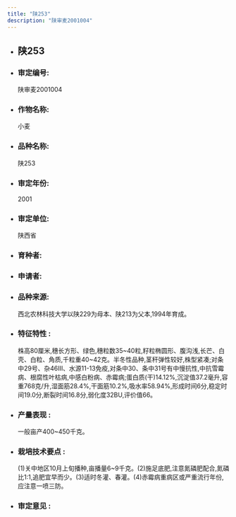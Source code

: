 ```yaml
---
title: "陕253"
description: "陕审麦2001004"
---
```

* ## 陕253
* ###  审定编号:  
   陕审麦2001004

*  ### 作物名称:  
   小麦

*   ###  品种名称: 
    陕253

*   ### 审定年份: 
    2001

*   ### 审定单位:  
    陕西省

*   ### 育种者:  
    

*   ### 申请者:  
    

*   ### 品种来源:  
    西北农林科技大学以陕229为母本、陕213为父本,1994年育成。

*   ### 特征特性 : 
    株高80厘米,穗长方形、绿色,穗粒数35~40粒,籽粒椭圆形、腹沟浅,长芒、白壳、白粒、角质,千粒重40~42克。半冬性品种,茎秆弹性较好,株型紧凑;对条中29号、杂46Ⅲ、水源11-13免疫,对条中30、条中31号有中慢抗性,中抗雪霉病、根腐性叶枯病,中感白粉病、赤霉病;蛋白质(干)14.12%,沉淀值37.2毫升,容重768克/升,湿面筋28.4%,干面筋10.2%,吸水率58.94%,形成时间6分,稳定时间19.0分,断裂时间16.8分,弱化度32BU,评价值66。

*   ### 产量表现 : 
    一般亩产400~450千克。

*   ### 栽培技术要点 : 
    (1)关中地区10月上旬播种,亩播量6~9千克。(2)施足底肥,注意氮磷肥配合,氮磷比1:1,追肥宜早而少。(3)适时冬灌、春灌。(4)赤霉病重病区或严重流行年份,应注意一喷三防。

*   ### 审定意见 : 
    
